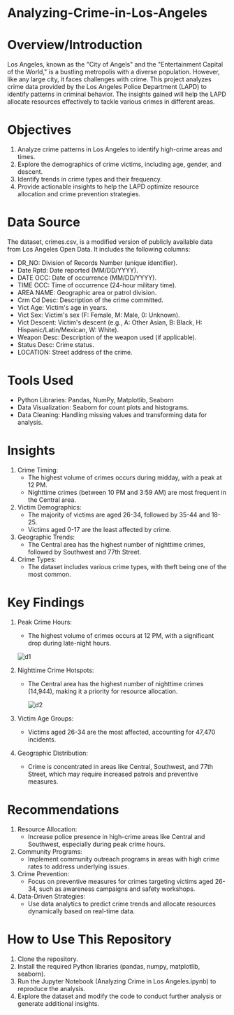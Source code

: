 # Analyzing-Crime-in-Los-Angeles

# Overview/Introduction

Los Angeles, known as the "City of Angels" and the "Entertainment Capital of the World," is a bustling metropolis with a diverse population. However, like any large city, it faces challenges with crime. This project analyzes crime data provided by the Los Angeles Police Department (LAPD) to identify patterns in criminal behavior. The insights gained will help the LAPD allocate resources effectively to tackle various crimes in different areas.

# Objectives

1. Analyze crime patterns in Los Angeles to identify high-crime areas and times.
2. Explore the demographics of crime victims, including age, gender, and descent.
3. Identify trends in crime types and their frequency.
4. Provide actionable insights to help the LAPD optimize resource allocation and crime prevention strategies.

# Data Source

The dataset, crimes.csv, is a modified version of publicly available data from Los Angeles Open Data. It includes the following columns:
   - DR_NO: Division of Records Number (unique identifier).
   - Date Rptd: Date reported (MM/DD/YYYY).
   - DATE OCC: Date of occurrence (MM/DD/YYYY).
   - TIME OCC: Time of occurrence (24-hour military time).
   - AREA NAME: Geographic area or patrol division.
   - Crm Cd Desc: Description of the crime committed.
   - Vict Age: Victim's age in years.
   - Vict Sex: Victim's sex (F: Female, M: Male, 0: Unknown).
   - Vict Descent: Victim's descent (e.g., A: Other Asian, B: Black, H: Hispanic/Latin/Mexican, W: White).
   - Weapon Desc: Description of the weapon used (if applicable).
   - Status Desc: Crime status.
   - LOCATION: Street address of the crime.

# Tools Used

  - Python Libraries: Pandas, NumPy, Matplotlib, Seaborn
  - Data Visualization: Seaborn for count plots and histograms.
  - Data Cleaning: Handling missing values and transforming data for analysis.

# Insights

1. Crime Timing:
    - The highest volume of crimes occurs during midday, with a peak at 12 PM.
    - Nighttime crimes (between 10 PM and 3:59 AM) are most frequent in the Central area.
2. Victim Demographics:
    - The majority of victims are aged 26-34, followed by 35-44 and 18-25.
    - Victims aged 0-17 are the least affected by crime.
3. Geographic Trends:
    - The Central area has the highest number of nighttime crimes, followed by Southwest and 77th Street.
4. Crime Types:
    - The dataset includes various crime types, with theft being one of the most common.

# Key Findings

1. Peak Crime Hours:
    - The highest volume of crimes occurs at 12 PM, with a significant drop during late-night hours.
  
   ![d1](https://github.com/user-attachments/assets/ccdeb2cc-1842-4662-9f54-7c3ddb64f36c)

2. Nighttime Crime Hotspots:
    - The Central area has the highest number of nighttime crimes (14,944), making it a priority for resource allocation.
  
      ![d2](https://github.com/user-attachments/assets/69fb5608-afd6-4900-ba89-ab28bcbcc1d0)

3. Victim Age Groups:
    - Victims aged 26-34 are the most affected, accounting for 47,470 incidents.
4. Geographic Distribution:
    - Crime is concentrated in areas like Central, Southwest, and 77th Street, which may require increased patrols and preventive measures.

# Recommendations

1. Resource Allocation:
    - Increase police presence in high-crime areas like Central and Southwest, especially during peak crime hours.
2. Community Programs:
    - Implement community outreach programs in areas with high crime rates to address underlying issues.
3. Crime Prevention:
    - Focus on preventive measures for crimes targeting victims aged 26-34, such as awareness campaigns and safety workshops.
4. Data-Driven Strategies:
    - Use data analytics to predict crime trends and allocate resources dynamically based on real-time data.

# How to Use This Repository

1. Clone the repository.
2. Install the required Python libraries (pandas, numpy, matplotlib, seaborn).
3. Run the Jupyter Notebook (Analyzing Crime in Los Angeles.ipynb) to reproduce the analysis.
4. Explore the dataset and modify the code to conduct further analysis or generate additional insights.
